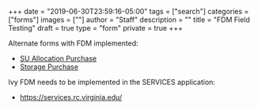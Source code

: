 +++
date = "2019-06-30T23:59:16-05:00"
tags = ["search"]
categories = ["forms"]
images = [""]
author = "Staff"
description = ""
title = "FDM Field Testing"
draft = true
type = "form"
private = true
+++

Alternate forms with FDM implemented:

* [SU Allocation Purchase](/form/allocation-purchase-fdm/)
* [Storage Purchase](/form/storage-fdm/)

Ivy FDM needs to be implemented in the SERVICES application:

* https://services.rc.virginia.edu/
